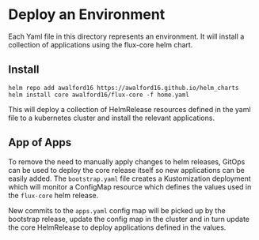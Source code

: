 # Deploy an Environment

Each Yaml file in this directory represents an environment. It will install a collection of applications using the flux-core helm chart.

## Install

```
helm repo add awalford16 https://awalford16.github.io/helm_charts
helm install core awalford16/flux-core -f home.yaml
```

This will deploy a collection of HelmRelease resources defined in the yaml file to a kubernetes cluster and install the relevant applications.


## App of Apps

To remove the need to manually apply changes to helm releases, GitOps can be used to deploy the core release itself so new applications can be easily added. The `bootstrap.yaml` file creates a Kustomization deployment which will monitor a ConfigMap resource which defines the values used in the `flux-core` helm release.

New commits to the `apps.yaml` config map will be picked up by the bootstrap release, update the config map in the cluster and in turn update the core HelmRelease to deploy applications defined in the values.

